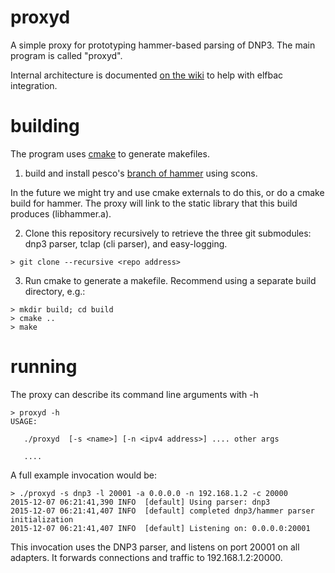 # proxyd

A simple proxy for prototyping hammer-based parsing of DNP3. The main program is called "proxyd".

Internal architecture is documented [on the wiki](https://github.com/automatak/proxy/wiki) to help with elfbac integration.

# building

The program uses [cmake](https://cmake.org) to generate makefiles.

1) build and install pesco's [branch of hammer](https://github.com/pesco/hammer) using scons.

In the future we might try and use cmake externals to do this, or do a cmake build for hammer. The proxy will link to the static library that this build produces (libhammer.a).

2) Clone this repository recursively to retrieve  the three git submodules: dnp3 parser, tclap (cli parser), and easy-logging.

```
> git clone --recursive <repo address>
```

3) Run cmake to generate a makefile. Recommend using a separate build directory, e.g.:

```
> mkdir build; cd build
> cmake ..
> make
```

# running

The proxy can describe its command line arguments with -h

```
> proxyd -h
USAGE: 

   ./proxyd  [-s <name>] [-n <ipv4 address>] .... other args
   
   ....
```

A full example invocation would be:

```
> ./proxyd -s dnp3 -l 20001 -a 0.0.0.0 -n 192.168.1.2 -c 20000
2015-12-07 06:21:41,390 INFO  [default] Using parser: dnp3
2015-12-07 06:21:41,407 INFO  [default] completed dnp3/hammer parser initialization
2015-12-07 06:21:41,407 INFO  [default] Listening on: 0.0.0.0:20001
```

This invocation uses the DNP3 parser, and listens on port 20001 on all adapters. It forwards connections and traffic to 192.168.1.2:20000.


